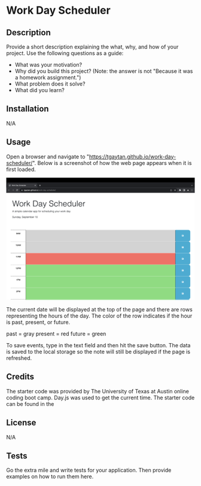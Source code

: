 # Work Day Scheduler

## Description

Provide a short description explaining the what, why, and how of your project. Use the following questions as a guide:

- What was your motivation?
- Why did you build this project? (Note: the answer is not "Because it was a homework assignment.")
- What problem does it solve?
- What did you learn?

## Installation

N/A

## Usage

Open a browser and navigate to "https://tgaytan.github.io/work-day-scheduler/".  Below is a screenshot of how the web page appears when it is first loaded.

![screenshot of deployed application](./assets/images/calScreenshot.png)

The current date will be displayed at the top of the page and there are rows representing the hours of the day.  The color of the row indicates if the hour is past, present, or future.

past = gray
present = red
future = green

To save events, type in the text field and then hit the save button.  The data is saved to the local storage so the note will still be displayed if the page is refreshed.

## Credits

The starter code was provided by The University of Texas at Austin online coding boot camp.  Day.js was used to get the current time.  The starter code can be found in the 

## License

N/A

## Tests

Go the extra mile and write tests for your application. Then provide examples on how to run them here.